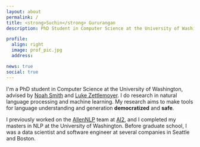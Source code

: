 ```yaml
---
layout: about
permalink: /
title: <strong>Suchin</strong> Gururangan
description: PhD Student in Computer Science at the University of Washington

profile:  
  align: right
  image: prof_pic.jpg
  address:

news: true
social: true
---
```


I'm a PhD student in Computer Science at the University of Washington, advised by [Noah Smith](https://homes.cs.washington.edu/~nasmith/) and [Luke Zettlemoyer](https://homes.cs.washington.edu/~lsz/). I do research in natural language processing and machine learning. My research aims to make tools for language understanding and generation **democratized** and **safe**.

I previously worked on the  [AllenNLP](http://allennlp.org) team at [AI2](http://allenai.org), and I completed my masters in NLP at the University of Washington. Before graduate school, I was a data scientist and software engineer at several companies in Seattle and Boston.

